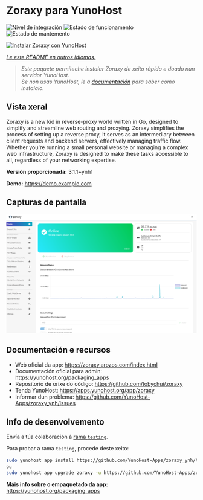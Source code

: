 <!--
NOTA: Este README foi creado automáticamente por <https://github.com/YunoHost/apps/tree/master/tools/readme_generator>
NON debe editarse manualmente.
-->

# Zoraxy para YunoHost

[![Nivel de integración](https://dash.yunohost.org/integration/zoraxy.svg)](https://ci-apps.yunohost.org/ci/apps/zoraxy/) ![Estado de funcionamento](https://ci-apps.yunohost.org/ci/badges/zoraxy.status.svg) ![Estado de mantemento](https://ci-apps.yunohost.org/ci/badges/zoraxy.maintain.svg)

[![Instalar Zoraxy con YunoHost](https://install-app.yunohost.org/install-with-yunohost.svg)](https://install-app.yunohost.org/?app=zoraxy)

*[Le este README en outros idiomas.](./ALL_README.md)*

> *Este paquete permíteche instalar Zoraxy de xeito rápido e doado nun servidor YunoHost.*  
> *Se non usas YunoHost, le a [documentación](https://yunohost.org/install) para saber como instalalo.*

## Vista xeral

Zoraxy is a new kid in reverse-proxy world written in Go, designed to simplify and streamline web routing and proxying. Zoraxy simplifies the process of setting up a reverse proxy, It serves as an intermediary between client requests and backend servers, effectively managing traffic flow. Whether you're running a small personal website or managing a complex web infrastructure, Zoraxy is designed to make these tasks accessible to all, regardless of your networking expertise.


**Versión proporcionada:** 3.1.1~ynh1

**Demo:** <https://demo.example.com>

## Capturas de pantalla

![Captura de pantalla de Zoraxy](./doc/screenshots/screenshot.png)

## Documentación e recursos

- Web oficial da app: <https://zoraxy.arozos.com/index.html>
- Documentación oficial para admin: <https://yunohost.org/packaging_apps>
- Repositorio de orixe do código: <https://github.com/tobychui/zoraxy>
- Tenda YunoHost: <https://apps.yunohost.org/app/zoraxy>
- Informar dun problema: <https://github.com/YunoHost-Apps/zoraxy_ynh/issues>

## Info de desenvolvemento

Envía a túa colaboración á [rama `testing`](https://github.com/YunoHost-Apps/zoraxy_ynh/tree/testing).

Para probar a rama `testing`, procede deste xeito:

```bash
sudo yunohost app install https://github.com/YunoHost-Apps/zoraxy_ynh/tree/testing --debug
ou
sudo yunohost app upgrade zoraxy -u https://github.com/YunoHost-Apps/zoraxy_ynh/tree/testing --debug
```

**Máis info sobre o empaquetado da app:** <https://yunohost.org/packaging_apps>
